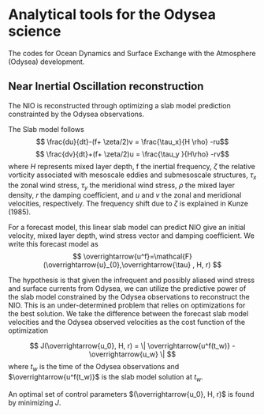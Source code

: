 # Analytical tools for the Odysea science

The codes for Ocean Dynamics and Surface Exchange with the Atmosphere (Odysea) development.

## Near Inertial Oscillation reconstruction

The NIO is reconstructed through optimizing a slab model prediction constrainted by the Odysea observations. 

The Slab model follows 
$$ \frac{du}{dt}-(f+ \zeta/2)v = \frac{\tau_x}{H \rho} -ru$$
$$ \frac{dv}{dt}+(f+ \zeta/2)u = \frac{\tau_y }{H\rho}  -rv$$
where $H$ represents 
mixed layer depth, f the inertial frequency, $\zeta$ 
the relative vorticity associated with mesoscale eddies and submesoscale structures, $\tau_x$ the zonal wind stress, 
$\tau_y$ the meridional wind stress, $\rho$ the mixed layer density, 
$r$ the damping coefficient, and 
$u$ and $v$ the zonal and meridional velocities, respectively. 
The frequency shift due to $\zeta$ is explained in Kunze (1985).

For a forecast model, this linear slab model can predict NIO give an initial velocity, mixed layer depth, wind stress vector and damping coefficient. We write this forecast model as 
$$ \overrightarrow{u^f}=\mathcal{F}(\overrightarrow{u}_{0},\overrightarrow{\tau} , H, r) $$

The hypothesis is that given the infrequent and possibly aliased wind stress and surface currents from Odysea, we can utilize the predictive power of the slab model constrained by the Odysea observations to reconstruct the NIO. This is an under-determined problem that relies on optimizations for the best solution.  We take the difference between the forecast slab model velocities and the Odysea observed velocities as the cost function of the optimization

$$ J(\overrightarrow{u_0},  H, r) = \| \overrightarrow{u^f(t_w)} - \overrightarrow{u_w} \| $$ 
where 
$t_w$ is the time of the Odysea observations and  $\overrightarrow{u^f(t_w)}$ is the slab model solution at $t_w$. 

An optimal set of control parameters $(\overrightarrow{u_0},  H, r)$ is found by minimizing $J$. 
